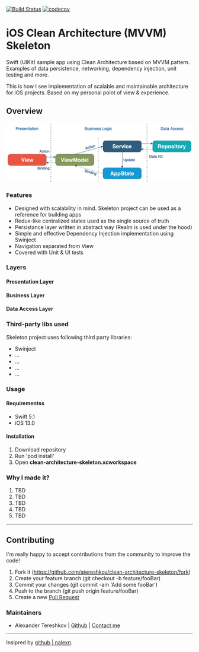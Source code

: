 [![Build Status](https://travis-ci.com/atereshkov/clean-architecture-skeleton.svg?branch=main)](https://travis-ci.com/atereshkov/clean-architecture-skeleton) [![codecov](https://codecov.io/gh/atereshkov/clean-architecture-skeleton/branch/main/graph/badge.svg)](https://codecov.io/gh/atereshkov/clean-architecture-skeleton)

# iOS Clean Architecture (MVVM) Skeleton
Swift (UIKit) sample app using Clean Architecture based on MVVM pattern. Examples of data persistence, networking, dependency injection, unit testing and more.

This is how I see implementation of scalable and maintainable architecture for iOS projects. Based on my personal point of view & experience.

## Overview

![Architecture Overview](https://github.com/atereshkov/blob_storage/blob/7404bde3c0a9a7de6e6e3185910e05baa8a73a51/clean-architecture-skeleton/clean-architecture-overview.png?raw=true)

### Features

* Designed with scalability in mind. Skeleton project can be used as a reference for building apps
* Redux-like centralized states used as the single source of truth
* Persistance layer written in abstract way (Realm is used under the hood)
* Simple and effective Dependency Injection implementation using Swinject
* Navigation separated from View
* Covered with Unit & UI tests

### Layers

#### Presentation Layer
#### Business Layer
#### Data Access Layer

### Third-party libs used

Skeleton project uses following third party libraries:
* Swinject
* ...
* ...
* ...
* ...

### Usage

#### Requirementss

* Swift 5.1
* iOS 13.0

#### Installation

1. Download repository
2. Run 'pod install'
3. Open **clean-architecture-skeleton.xcworkspace**

### Why I made it?

1. TBD
2. TBD
3. TBD
4. TBD
5. TBD

---

## Contributing

I'm really happy to accept contributions from the community to improve the code!

1. Fork it (https://github.com/atereshkov/clean-architecture-skeleton/fork)
2. Create your feature branch (git checkout -b feature/fooBar)
3. Commit your changes (git commit -am 'Add some fooBar')
4. Push to the branch (git push origin feature/fooBar)
5. Create a new [Pull Request](https://github.com/atereshkov/clean-architecture-skeleton/pulls)

### Maintainers

* Alexander Tereshkov | [Github](https://github.com/atereshkov) | [Contact me](https://tereshkov.pw/)

---

Insipred by [github | nalexn](https://github.com/nalexn/clean-architecture-swiftui).
